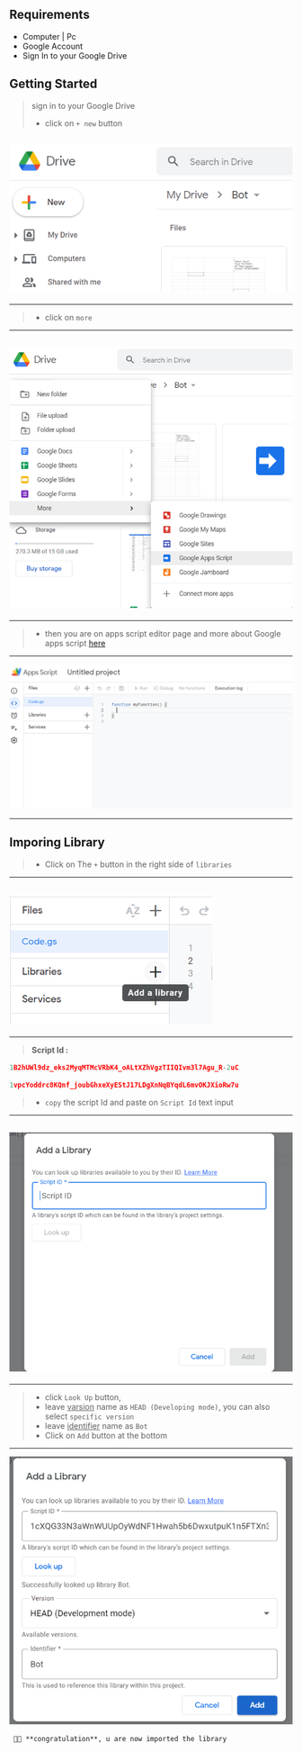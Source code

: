 ## Requirements

- Computer | Pc
- Google Account
- Sign In to your Google Drive

## Getting Started

> sign in to your Google Drive
>
> - click on `+ new` button

## ![Loged In Google Drive](assets/G1.png)

---

> - click on `more`

---

## ![more](assets/G2.png)

---

> - then you are on apps script editor page and more about Google apps script [here](https://www.benlcollins.com/apps-script/google-apps-script-beginner-guide/)

---

![apps script editor page](assets/G3.png)

---

## Imporing Library

> - Click on The `+` button in the right side of `libraries`

---

## ![libraries +](assets/G4.png)

---

> **Script Id :**

```js
1B2hUWl9dz_eks2MyqMTMcVRbK4_oALtXZhVgzTIIQIvm3l7Agu_R-2uC
```

```js
1vpcYoddrc8KQnf_joubGhxeXyEStJ17LDgXnNqBYqdL6mvOKJXioRw7u
```

> - `copy` the script Id and paste on `Script Id` text input

---

## ![Script Id](assets/G5.png)

---

> - click `Look Up` button,
> - leave <u>varsion</u> name as `HEAD (Developing mode)`, you can also select `specific version`
> - leave <u>identifier</u> name as `Bot`
> - Click on `Add` button at the bottom

---

![Add](assets/G6.png)

     🌟💪 **congratulation**, u are now imported the library
